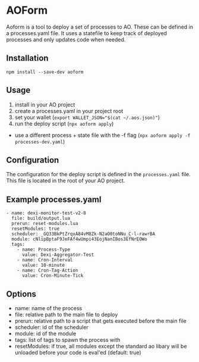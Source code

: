 # AOForm

Aoform is a tool to deploy a set of processes to AO. These can be defined in a processes.yaml file.
It uses a statefile to keep track of deployed processes and only updates code when needed.

## Installation
```
npm install --save-dev aoform
```

## Usage
1. install in your AO project
2. create a processes.yaml in your project root
2. set your wallet (`export WALLET_JSON="$(cat ~/.aos.json)"`)
4. run the deploy script (`npx aoform apply`)
  - use a different process + state file with the -f flag (`npx aoform apply -f processes-dev.yaml`)

## Configuration
The configuration for the deploy script is defined in the `processes.yaml` file. This file is located in the root of your AO project.

## Example processes.yaml
```
- name: dexi-monitor-test-v2-8
  file: build/output.lua
  prerun: reset-modules.lua
  resetModules: true
  scheduler: _GQ33BkPtZrqxA84vM8Zk-N2aO0toNNu_C-l-rawrBA
  module: cNlipBptaF9JeFAf4wUmpi43EojNanIBos3EfNrEOWo
  tags:
    - name: Process-Type
      value: Dexi-Aggregator-Test
    - name: Cron-Interval
      value: 10-minute
    - name: Cron-Tag-Action
      value: Cron-Minute-Tick
```

## Options
- name: name of the process
- file: relative path to the main file to deploy
- prerun: relative path to a script that gets executed before the main file
- scheduler: id of the scheduler
- module: id of the module
- tags: list of tags to spawn the process with
- resetModules: if true, all modules except the standard ao libary will be unloaded before your code is eval'ed (default: true)
